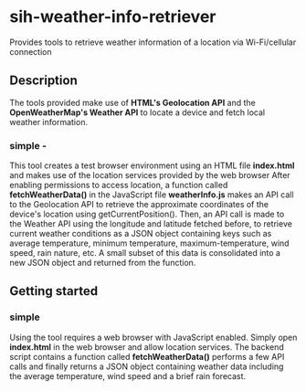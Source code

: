 # sih-weather-info-retriever
Provides tools to retrieve weather information of a location via Wi-Fi/cellular connection

## Description
The tools provided make use of **HTML's Geolocation API** and the **OpenWeatherMap's Weather API** to locate a device and fetch local weather information.
### simple - 
This tool creates a test browser environment using an HTML file **index.html** and makes use of the location services provided by the web browser
After enabling permissions to access location, a function called **fetchWeatherData()** in the JavaScript file **weatherInfo.js** makes an API call to the Geolocation API to retrieve the approximate coordinates of the device's location using getCurrentPosition().
Then, an API call is made to the Weather API using the longitude and latitude fetched before, to retrieve current weather conditions as a JSON object containing keys such as average temperature, minimum temperature, maximum-temperature, wind speed, rain nature, etc.
A small subset of this data is consolidated into a new JSON object and returned from the function.

## Getting started
### simple
Using the tool requires a web browser with JavaScript enabled. Simply open **index.html** in the web browser and allow location services. The backend script contains a function called **fetchWeatherData()** performs a few API calls and finally returns a JSON object containing weather data including the average temperature, wind speed and a brief rain forecast.
